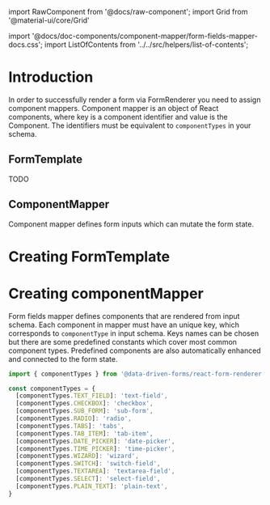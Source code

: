 import RawComponent from '@docs/raw-component';
import Grid from '@material-ui/core/Grid'

import '@docs/doc-components/component-mapper/form-fields-mapper-docs.css';
import ListOfContents from '../../src/helpers/list-of-contents';

<Grid container item>
<Grid item xs={12} md={10}>

# Introduction

In order to successfully render a form via FormRenderer you need to assign component mappers. Component mapper is an object of React components,
where key is a component identifier and value is the Component. The identifiers must be equivalent to `componentTypes` in your schema.

## FormTemplate

TODO

## ComponentMapper
Component mapper defines form inputs which can mutate the form state.

# Creating FormTemplate


# Creating componentMapper

Form fields mapper defines components that are rendered from input schema. Each component in mapper must have an unique key,
which corresponds to `componentType` in input schema. Keys names can be chosen but there are some predefined constants
which cover most common component types. Predefined components are also automatically enhanced and connected to the form state.

```jsx
import { componentTypes } from '@data-driven-forms/react-form-renderer';

const componentTypes = {
  [componentTypes.TEXT_FIELD]: 'text-field',
  [componentTypes.CHECKBOX]: 'checkbox',
  [componentTypes.SUB_FORM]: 'sub-form',
  [componentTypes.RADIO]: 'radio',
  [componentTypes.TABS]: 'tabs',
  [componentTypes.TAB_ITEM]: 'tab-item',
  [componentTypes.DATE_PICKER]: 'date-picker',
  [componentTypes.TIME_PICKER]: 'time-picker',
  [componentTypes.WIZARD]: 'wizard',
  [componentTypes.SWITCH]: 'switch-field',
  [componentTypes.TEXTAREA]: 'textarea-field',
  [componentTypes.SELECT]: 'select-field',
  [componentTypes.PLAIN_TEXT]: 'plain-text',
}
```

<RawComponent source="component-mapper/form-fields-mapper" />
</Grid>
<Grid item xs={false} md={2}>
  <ListOfContents file="renderer/component-mapping" />
</Grid>
</Grid>
